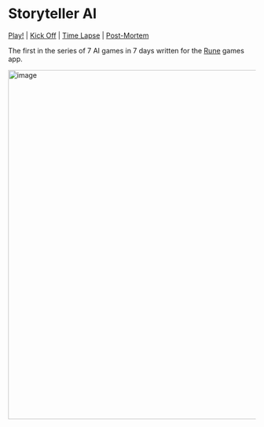 # Storyteller AI 
[Play!](https://join.rune.ai/game/Gy09RBNl-gwE) | [Kick Off](https://www.youtube.com/watch?v=8lKNgpjHBKU) | [Time Lapse](https://www.youtube.com/watch?v=0_4ULXo4dsU) | [Post-Mortem](https://www.youtube.com/watch?v=Gn8graz6wV4) 

The first in the series of 7 AI games in 7 days written for the [Rune](https://rune.ai) games app.

<img width="712" alt="image" src="https://github.com/user-attachments/assets/ed67dad6-ca47-40a0-b999-ab457363b95a">
